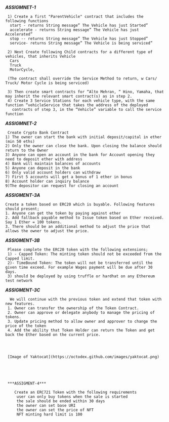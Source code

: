   ***ASSIGMNET-1***
  
     1) Create a first "ParentVehicle" contract that includes the following functions
      start - returns String message” The Vehicle has just Started”
      accelerate - returns String message” The Vehicle has just Accelerated”
      stop -- returns String message” The Vehicle has just Stopped”
      service- returns String message” The Vehicle is being serviced”

     2) Next Create following Child contracts for a different type of vehicles, that inherits Vehicle
      Cars
      Truck
      MotorCycle,

     (The contract shall override the Service Method to return, w Cars/ Truck/ Motor Cycle is being serviced)

     3) Then create smart contracts for “Alto Mehran, “ Hino, Yamaha, that may inherit the relevant smart contract(s) as in step 2.
     4) Create 3 Service Stations for each vehicle type, with the same function “vehicleService that takes the address of the deployed
       contracts of step 3, in the “Vehicle” variable to call the service function


 ***ASSIGMNET-2***

     Create Crypto Bank Contract
    1) The owner can start the bank with initial deposit/capital in ether (min 50 eths)
    2) Only the owner can close the bank. Upon closing the balance should return to the Owner
    3) Anyone can open an account in the bank for Account opening they need to deposit ether with address
    4) Bank will maintain balances of accounts
    5) Anyone can deposit in the bank
    6) Only valid account holders can withdraw
    7) First 5 accounts will get a bonus of 1 ether in bonus
    8) Account holder can inquiry balance
    9)The depositor can request for closing an account
    
  ***ASSIGMENT-3A***
  
    Create a token based on ERC20 which is buyable. Following features should present;
    1. Anyone can get the token by paying against ether
    2. Add fallback payable method to Issue token based on Ether received. Say 1 Ether = 100 tokens.
    3. There should be an additional method to adjust the price that allows the owner to adjust the price.
    
   ***ASSIGMENT-3B***
     
     Please complete the ERC20 token with the following extensions;
     1) - Capped Token: The minting token should not be exceeded from the Capped limit.
     2)- TimeBound Token: The token will not be transferred until the given time exceed. For example Wages payment will be due after 30 days.
     3) should be deployed by using truffle or hardhat on any Ethereum test network
     
   ***ASSIGMENT-3C***
     
      We will continue with the previous token and extend that token with new features.
     1. Owner can transfer the ownership of the Token Contract.
     2. Owner can approve or delegate anybody to manage the pricing of tokens.
     3. Update pricing method to allow owner and approver to change the price of the token
     4. Add the ability that Token Holder can return the Token and get back the Ether based on the current price.
     
     
     
     
     [Image of Yaktocat](https://octodex.github.com/images/yaktocat.png)
  
     
     
     
     
     ***ASSIGMENT-4***
    
        Create an ERC721 Token with the following requirements
         user can only buy tokens when the sale is started
         the sale should be ended within 30 days
         the owner can set base URI
         the owner can set the price of NFT
         NFT minting hard limit is 100
